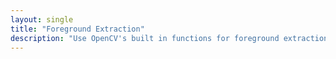 ```yaml
---
layout: single
title: "Foreground Extraction"
description: "Use OpenCV's built in functions for foreground extraction"
---
```

